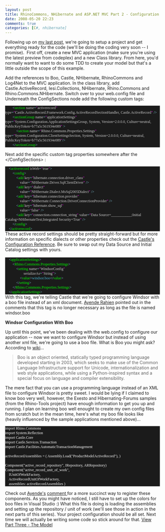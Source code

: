 ```yaml
---
layout: post
title: RhinoCommons, NHibernate and ASP.NET MVC Part 2 - Configuration
date: 2008-05-20 22:23
comments: true
categories: [C#, nhibernate]
---
```

<p>
Following up on <a href="/ryanlanciaux.com/post/RhinoCommons2c-NHibernate-and-ASPNET-MVC.aspx" target="_blank">my last post</a>, we&#39;re going to setup a project and get everything ready for the code (we&#39;ll be doing the coding very soon -- I promise).&nbsp; First off, create a new MVC application (make sure you&#39;re using the latest preview from codeplex) and a new Class library. From here, you&#39;d normally want to want to do some TDD to create your model but that&#39;s a little outside the scope of this example.
</p>
<p>
Add the references to Boo, Castle, NHibernate, RhinoCommons and Log4Net to the MVC application. In the class library, add Castle.ActiveRecord, Iesi.Collections, NHibernate, Rhino.Commons and Rhino.Commons.NHibernate. Switch over to your web.config file and Underneath the ConfigSections node add the following custom tags:
</p>
<!--code-->
<div class="code" style="width: 100%">
<div style="background: #1b1b1b none repeat scroll 0% 50%; font-family: Monaco; font-size: 9pt; color: white; -moz-background-clip: -moz-initial; -moz-background-origin: -moz-initial; -moz-background-inline-policy: -moz-initial">
<p style="margin: 0px">
<span style="color: #88d0e8">&nbsp;&nbsp;&nbsp; &nbsp;&nbsp;&nbsp; &lt;</span><span style="color: lime">section</span><span style="color: #88d0e8"> </span><span style="color: #cecece">name</span><span style="color: #88d0e8">=</span><span style="color: fuchsia">&quot;</span><span style="color: #cecece">activerecord</span><span style="color: fuchsia">&quot;</span><span style="color: #88d0e8"> </span><span style="color: #cecece">type</span><span style="color: #88d0e8">=</span><span style="color: fuchsia">&quot;</span><span style="color: #cecece">Castle.ActiveRecord.Framework.Config.ActiveRecordSectionHandler, Castle.ActiveRecord</span><span style="color: fuchsia">&quot;</span><span style="color: #88d0e8"> /&gt;</span>
</p>
<p style="margin: 0px">
<span style="color: #88d0e8">&nbsp;&nbsp;&nbsp; &nbsp;&nbsp;&nbsp; &lt;</span><span style="color: lime">sectionGroup</span><span style="color: #88d0e8"> </span><span style="color: #cecece">name</span><span style="color: #88d0e8">=</span><span style="color: fuchsia">&quot;</span><span style="color: #cecece">applicationSettings</span><span style="color: fuchsia">&quot;</span><span style="color: #88d0e8"> </span><span style="color: #cecece">type</span><span style="color: #88d0e8">=</span><span style="color: fuchsia">&quot;</span><span style="color: #cecece">System.Configuration.ApplicationSettingsGroup, System, Version=2.0.0.0, Culture=neutral, PublicKeyToken=b77a5c561934e089</span><span style="color: fuchsia">&quot;</span><span style="color: #88d0e8"> &gt;</span>
</p>
<p style="margin: 0px">
<span style="color: #88d0e8">&nbsp;&nbsp;&nbsp; &nbsp;&nbsp;&nbsp; &nbsp;&nbsp;&nbsp; &lt;</span><span style="color: lime">section</span><span style="color: #88d0e8"> </span><span style="color: #cecece">name</span><span style="color: #88d0e8">=</span><span style="color: fuchsia">&quot;</span><span style="color: #cecece">Rhino.Commons.Properties.Settings</span><span style="color: fuchsia">&quot;</span><span style="color: #88d0e8"> </span><span style="color: #cecece">type</span><span style="color: #88d0e8">=</span><span style="color: fuchsia">&quot;</span><span style="color: #cecece">System.Configuration.ClientSettingsSection, System, Version=2.0.0.0, Culture=neutral, PublicKeyToken=b77a5c561934e089</span><span style="color: fuchsia">&quot;</span><span style="color: #88d0e8">/&gt;</span>
</p>
<p style="margin: 0px">
<span style="color: #88d0e8">&nbsp;&nbsp;&nbsp; &nbsp;&nbsp;&nbsp; &lt;/</span><span style="color: lime">sectionGroup</span><span style="color: #88d0e8">&gt;&nbsp;&nbsp;&nbsp;  </span>
</p>
</div>
</div>
<p>
Next add the specific custom tag properties somewhere after the &lt;/ConfigSections&gt; :&nbsp;
</p>
<!--code-->
<div class="code" style="width: 100%">
<div style="background: #1b1b1b none repeat scroll 0% 50%; font-family: Monaco; font-size: 9pt; color: white; -moz-background-clip: -moz-initial; -moz-background-origin: -moz-initial; -moz-background-inline-policy: -moz-initial">
<p style="margin: 0px">
<span style="color: #88d0e8">&nbsp;&nbsp;&nbsp; &lt;</span><span style="color: lime">activerecord</span><span style="color: #88d0e8"> </span><span style="color: #cecece">isWeb</span><span style="color: #88d0e8">=</span><span style="color: fuchsia">&quot;</span><span style="color: #cecece">true</span><span style="color: fuchsia">&quot;</span><span style="color: #88d0e8">&gt;</span>
</p>
<p style="margin: 0px">
<span style="color: #88d0e8">&nbsp;&nbsp;&nbsp; &nbsp;&nbsp;&nbsp; &lt;</span><span style="color: lime">config</span><span style="color: #88d0e8">&gt;</span>
</p>
<p style="margin: 0px">
<span style="color: #88d0e8">&nbsp;&nbsp;&nbsp; &nbsp;&nbsp;&nbsp; &nbsp;&nbsp;&nbsp; &lt;</span><span style="color: lime">add</span><span style="color: #88d0e8"> </span><span style="color: #cecece">key</span><span style="color: #88d0e8">=</span><span style="color: fuchsia">&quot;</span><span style="color: #cecece">hibernate.connection.driver_class</span><span style="color: fuchsia">&quot;</span>
</p>
<p style="margin: 0px">
<span style="color: #88d0e8">&nbsp;&nbsp;&nbsp; &nbsp;&nbsp;&nbsp; &nbsp;&nbsp;&nbsp; &nbsp;&nbsp;&nbsp;  </span><span style="color: #cecece">value</span><span style="color: #88d0e8">=</span><span style="color: fuchsia">&quot;</span><span style="color: #cecece">NHibernate.Driver.SqlClientDriver</span><span style="color: fuchsia">&quot;</span><span style="color: #88d0e8"> /&gt;</span>
</p>
<p style="margin: 0px">
<span style="color: #88d0e8">&nbsp;&nbsp;&nbsp; &nbsp;&nbsp;&nbsp; &nbsp;&nbsp;&nbsp; &lt;</span><span style="color: lime">add</span><span style="color: #88d0e8"> </span><span style="color: #cecece">key</span><span style="color: #88d0e8">=</span><span style="color: fuchsia">&quot;</span><span style="color: #cecece">dialect</span><span style="color: fuchsia">&quot;</span>
</p>
<p style="margin: 0px">
<span style="color: #88d0e8">&nbsp;&nbsp;&nbsp; &nbsp;&nbsp;&nbsp; &nbsp;&nbsp;&nbsp; &nbsp;&nbsp;&nbsp;  </span><span style="color: #cecece">value</span><span style="color: #88d0e8">=</span><span style="color: fuchsia">&quot;</span><span style="color: #cecece">NHibernate.Dialect.MsSql2005Dialect</span><span style="color: fuchsia">&quot;</span><span style="color: #88d0e8"> /&gt;</span>
</p>
<p style="margin: 0px">
<span style="color: #88d0e8">&nbsp;&nbsp;&nbsp; &nbsp;&nbsp;&nbsp; &nbsp;&nbsp;&nbsp; &lt;</span><span style="color: lime">add</span><span style="color: #88d0e8"> </span><span style="color: #cecece">key</span><span style="color: #88d0e8">=</span><span style="color: fuchsia">&quot;</span><span style="color: #cecece">hibernate.connection.provider</span><span style="color: fuchsia">&quot;</span>
</p>
<p style="margin: 0px">
<span style="color: #88d0e8">&nbsp;&nbsp;&nbsp; &nbsp;&nbsp;&nbsp; &nbsp;&nbsp;&nbsp; &nbsp;&nbsp;&nbsp;  </span><span style="color: #cecece">value</span><span style="color: #88d0e8">=</span><span style="color: fuchsia">&quot;</span><span style="color: #cecece">NHibernate.Connection.DriverConnectionProvider</span><span style="color: fuchsia">&quot;</span><span style="color: #88d0e8"> /&gt;</span>
</p>
<p style="margin: 0px">
<span style="color: #88d0e8">&nbsp;&nbsp;&nbsp; &nbsp;&nbsp;&nbsp; &nbsp;&nbsp;&nbsp; &lt;</span><span style="color: lime">add</span><span style="color: #88d0e8"> </span><span style="color: #cecece">key</span><span style="color: #88d0e8">=</span><span style="color: fuchsia">&quot;</span><span style="color: #cecece">hibernate.show_sql</span><span style="color: fuchsia">&quot;</span>
</p>
<p style="margin: 0px">
<span style="color: #88d0e8">&nbsp;&nbsp;&nbsp; &nbsp;&nbsp;&nbsp; &nbsp;&nbsp;&nbsp; &nbsp;&nbsp;&nbsp;  </span><span style="color: #cecece">value</span><span style="color: #88d0e8">=</span><span style="color: fuchsia">&quot;</span><span style="color: #cecece">false</span><span style="color: fuchsia">&quot;</span><span style="color: #88d0e8"> /&gt;</span>
</p>
<p style="margin: 0px">
<span style="color: #88d0e8">&nbsp;&nbsp;&nbsp; &nbsp;&nbsp;&nbsp; &nbsp;&nbsp;&nbsp; &lt;</span><span style="color: lime">add</span><span style="color: #88d0e8"> </span><span style="color: #cecece">key</span><span style="color: #88d0e8">=</span><span style="color: fuchsia">&quot;</span><span style="color: #cecece">connection.connection_string</span><span style="color: fuchsia">&quot;</span><span style="color: #88d0e8"> </span><span style="color: #cecece">value</span><span style="color: #88d0e8">=</span><span style="color: fuchsia">&quot;</span><span style="color: #cecece">Data Source=___________;Initial Catalog=NHibernateTest;Integrated Security=True</span><span style="color: fuchsia">&quot;</span><span style="color: #88d0e8"> /&gt;</span>
</p>
<p style="margin: 0px">
<span style="color: #88d0e8">&nbsp;&nbsp;&nbsp; &nbsp;&nbsp;&nbsp; &lt;/</span><span style="color: lime">config</span><span style="color: #88d0e8">&gt;</span>
</p>
<p style="margin: 0px">
<span style="color: #88d0e8">&nbsp;&nbsp;&nbsp; &lt;/</span><span style="color: lime">activerecord</span><span style="color: #88d0e8">&gt;</span>
</p>
</div>
</div>
<!--end code-->
These active record settings should be pretty straight-forward but for more information on specific dialects or other properties check out the <a href="http://using.castleproject.org/display/AR/Configuration+Reference" target="_blank">Castle&#39;s Configuration Reference</a>. Be sure to swap out my Data Source and Initial Catalog settings with yours.<br />
<br />
<!--code-->
<div class="code" style="width: 100%">
<div style="background: #1b1b1b none repeat scroll 0% 50%; font-family: Monaco; font-size: 9pt; color: white; -moz-background-clip: -moz-initial; -moz-background-origin: -moz-initial; -moz-background-inline-policy: -moz-initial">
<p style="margin: 0px">
<span style="color: #88d0e8">&nbsp;&nbsp;&nbsp; &lt;</span><span style="color: lime">applicationSettings</span><span style="color: #88d0e8">&gt;</span>
</p>
<p style="margin: 0px">
<span style="color: #88d0e8">&nbsp;&nbsp;&nbsp; &nbsp;&nbsp;&nbsp; &lt;</span><span style="color: lime">Rhino.Commons.Properties.Settings</span><span style="color: #88d0e8">&gt;</span>
</p>
<p style="margin: 0px">
<span style="color: #88d0e8">&nbsp;&nbsp;&nbsp; &nbsp;&nbsp;&nbsp; &nbsp;&nbsp;&nbsp; &lt;</span><span style="color: lime">setting</span><span style="color: #88d0e8"> </span><span style="color: #cecece">name</span><span style="color: #88d0e8">=</span><span style="color: fuchsia">&quot;</span><span style="color: #cecece">WindsorConfig</span><span style="color: fuchsia">&quot;</span>
</p>
<p style="margin: 0px">
<span style="color: #88d0e8">&nbsp;&nbsp;&nbsp; &nbsp;&nbsp;&nbsp; &nbsp;&nbsp;&nbsp; &nbsp;&nbsp;&nbsp; &nbsp;&nbsp;&nbsp;  </span><span style="color: #cecece">serializeAs</span><span style="color: #88d0e8">=</span><span style="color: fuchsia">&quot;</span><span style="color: #cecece">String</span><span style="color: fuchsia">&quot;</span><span style="color: #88d0e8">&gt;</span>
</p>
<p style="margin: 0px">
<span style="color: #88d0e8">&nbsp;&nbsp;&nbsp; &nbsp;&nbsp;&nbsp; &nbsp;&nbsp;&nbsp; &nbsp;&nbsp;&nbsp; &lt;</span><span style="color: lime">value</span><span style="color: #88d0e8">&gt;</span><span style="color: #47b3d1">windsor.boo</span><span style="color: #88d0e8">&lt;/</span><span style="color: lime">value</span><span style="color: #88d0e8">&gt;</span>
</p>
<p style="margin: 0px">
<span style="color: #88d0e8">&nbsp;&nbsp;&nbsp; &nbsp;&nbsp;&nbsp; &nbsp;&nbsp;&nbsp; &lt;/</span><span style="color: lime">setting</span><span style="color: #88d0e8">&gt;</span>
</p>
<p style="margin: 0px">
<span style="color: #88d0e8">&nbsp;&nbsp;&nbsp; &nbsp;&nbsp;&nbsp; &lt;/</span><span style="color: lime">Rhino.Commons.Properties.Settings</span><span style="color: #88d0e8">&gt;</span>
</p>
<p style="margin: 0px">
<span style="color: #88d0e8">&nbsp;&nbsp;&nbsp; &lt;/</span><span style="color: lime">applicationSettings</span><span style="color: #88d0e8">&gt;</span>
</p>
</div>
</div>
<!--end code-->With this tag, we&#39;re telling Castle that we&#39;re going to configure Windsor with a boo file instead of an xml document. <a href="http://ayende.com/blog/" target="_blank">Ayende Rahien</a> pointed out in the comments that this tag is no longer necessary as long as the file is named windsor.boo 
<p>
<strong>Windsor Configuration With Boo</strong>&nbsp;
</p>
<p>
Up until this point, we&#39;ve been dealing with the web.config to configure our application -- now we want to configure Windsor but instead of using another xml file, we&#39;re going to use a boo file. What is Boo you might ask? According to <a href="http://en.wikipedia.org/wiki/Boo_(programming_language)" target="_blank">wiki</a>...
</p>
<blockquote>
	Boo is an object oriented, statically typed programming language developed starting in 2003, which seeks to make use of the Common Language Infrastructure support for Unicode, internationalization and web style applications, while using a Python-inspired syntax and a special focus on language and compiler extensibility.&nbsp;
</blockquote>
<p>
The mere fact that you can use a programming language instead of an XML file to configure Windsor is pretty sweet. I would be lying if I claimed to know boo very well, however, the Exesto and Hibernating-Forums samples (from the Rhino-Tools project) have enough information to get you up and running. I plan on learning boo well enought to create my own config files from scratch but in the mean time, here&#39;s what my boo file looks like (heavily influenced by the sample applications mentioned above)... 
</p>
<!--begin code-->
<div class="code" style="width: 100%">
<div style="background: #1b1b1b none repeat scroll 0% 50%; font-family: Monaco; font-size: 9pt; color: white; -moz-background-clip: -moz-initial; -moz-background-origin: -moz-initial; -moz-background-inline-policy: -moz-initial">
<p style="margin: 0px">
import Rhino.Commons
</p>
<p style="margin: 0px">
import System.Reflection
</p>
<p style="margin: 0px">
import Castle.Core
</p>
<p style="margin: 0px">
import Castle.Services.Transaction
</p>
<p style="margin: 0px">
import Castle.Facilities.AutomaticTransactionManagement
</p>
<p style="margin: 0px">
&nbsp;
</p>
<p style="margin: 0px">
activeRecordAssemblies = ( Assembly.Load(&quot;ProductModelActiveRecord&quot;), )
</p>
<p style="margin: 0px">
&nbsp;
</p>
<p style="margin: 0px">
Component(&quot;active_record_repository&quot;, IRepository, ARRepository)
</p>
<p style="margin: 0px">
Component(&quot;active_record_unit_of_work&quot;, 
</p>
<p style="margin: 0px">
&nbsp;&nbsp;&nbsp; IUnitOfWorkFactory, 
</p>
<p style="margin: 0px">
&nbsp;&nbsp;&nbsp; ActiveRecordUnitOfWorkFactory,
</p>
<p style="margin: 0px">
&nbsp;&nbsp;&nbsp; assemblies: activeRecordAssemblies )
</p>
</div>
</div>
<p>
<!--end code-->Check out <a href="http://ayende.com/blog/" target="_blank">Ayende&#39;s</a> <a href="/ryanlanciaux.com/post/RhinoCommons2c-NHibernate-and-ASPNET-MVC-Part-2--.aspx#comment">comment </a>for a more succinct way to register these components.
As you might have noticed, I still have to set up the colors for boo files in Visual Studio :) What this file is doing is loading the assemblies and setting up the repository / unit of work (we&#39;ll see those in action in the next parts of this series). Your project configuration should be all set. Next time we will actually be writing some code so stick around for that. <a href="/ryanlanciaux.com/post/RhinoCommons2c-NHibernate-and-ASPNET-MVC-Part-3-the-model.aspx">View Part Three - The Model</a> 
</p>


